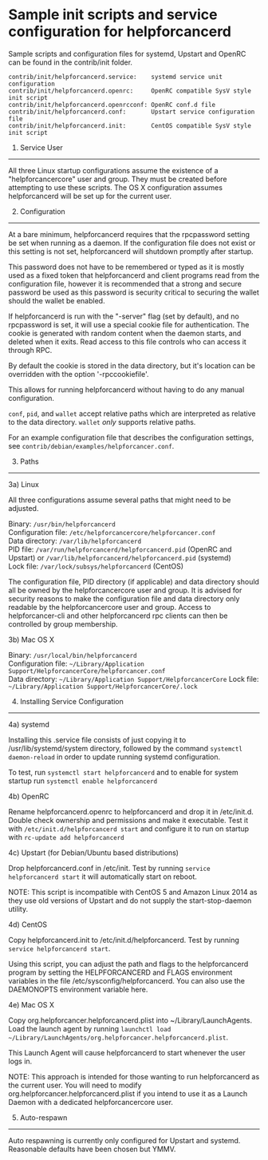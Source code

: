 Sample init scripts and service configuration for helpforcancerd
==========================================================

Sample scripts and configuration files for systemd, Upstart and OpenRC
can be found in the contrib/init folder.

    contrib/init/helpforcancerd.service:    systemd service unit configuration
    contrib/init/helpforcancerd.openrc:     OpenRC compatible SysV style init script
    contrib/init/helpforcancerd.openrcconf: OpenRC conf.d file
    contrib/init/helpforcancerd.conf:       Upstart service configuration file
    contrib/init/helpforcancerd.init:       CentOS compatible SysV style init script

1. Service User
---------------------------------

All three Linux startup configurations assume the existence of a "helpforcancercore" user
and group.  They must be created before attempting to use these scripts.
The OS X configuration assumes helpforcancerd will be set up for the current user.

2. Configuration
---------------------------------

At a bare minimum, helpforcancerd requires that the rpcpassword setting be set
when running as a daemon.  If the configuration file does not exist or this
setting is not set, helpforcancerd will shutdown promptly after startup.

This password does not have to be remembered or typed as it is mostly used
as a fixed token that helpforcancerd and client programs read from the configuration
file, however it is recommended that a strong and secure password be used
as this password is security critical to securing the wallet should the
wallet be enabled.

If helpforcancerd is run with the "-server" flag (set by default), and no rpcpassword is set,
it will use a special cookie file for authentication. The cookie is generated with random
content when the daemon starts, and deleted when it exits. Read access to this file
controls who can access it through RPC.

By default the cookie is stored in the data directory, but it's location can be overridden
with the option '-rpccookiefile'.

This allows for running helpforcancerd without having to do any manual configuration.

`conf`, `pid`, and `wallet` accept relative paths which are interpreted as
relative to the data directory. `wallet` *only* supports relative paths.

For an example configuration file that describes the configuration settings,
see `contrib/debian/examples/helpforcancer.conf`.

3. Paths
---------------------------------

3a) Linux

All three configurations assume several paths that might need to be adjusted.

Binary:              `/usr/bin/helpforcancerd`  
Configuration file:  `/etc/helpforcancercore/helpforcancer.conf`  
Data directory:      `/var/lib/helpforcancerd`  
PID file:            `/var/run/helpforcancerd/helpforcancerd.pid` (OpenRC and Upstart) or `/var/lib/helpforcancerd/helpforcancerd.pid` (systemd)  
Lock file:           `/var/lock/subsys/helpforcancerd` (CentOS)  

The configuration file, PID directory (if applicable) and data directory
should all be owned by the helpforcancercore user and group.  It is advised for security
reasons to make the configuration file and data directory only readable by the
helpforcancercore user and group.  Access to helpforcancer-cli and other helpforcancerd rpc clients
can then be controlled by group membership.

3b) Mac OS X

Binary:              `/usr/local/bin/helpforcancerd`  
Configuration file:  `~/Library/Application Support/HelpforcancerCore/helpforcancer.conf`  
Data directory:      `~/Library/Application Support/HelpforcancerCore`
Lock file:           `~/Library/Application Support/HelpforcancerCore/.lock`

4. Installing Service Configuration
-----------------------------------

4a) systemd

Installing this .service file consists of just copying it to
/usr/lib/systemd/system directory, followed by the command
`systemctl daemon-reload` in order to update running systemd configuration.

To test, run `systemctl start helpforcancerd` and to enable for system startup run
`systemctl enable helpforcancerd`

4b) OpenRC

Rename helpforcancerd.openrc to helpforcancerd and drop it in /etc/init.d.  Double
check ownership and permissions and make it executable.  Test it with
`/etc/init.d/helpforcancerd start` and configure it to run on startup with
`rc-update add helpforcancerd`

4c) Upstart (for Debian/Ubuntu based distributions)

Drop helpforcancerd.conf in /etc/init.  Test by running `service helpforcancerd start`
it will automatically start on reboot.

NOTE: This script is incompatible with CentOS 5 and Amazon Linux 2014 as they
use old versions of Upstart and do not supply the start-stop-daemon utility.

4d) CentOS

Copy helpforcancerd.init to /etc/init.d/helpforcancerd. Test by running `service helpforcancerd start`.

Using this script, you can adjust the path and flags to the helpforcancerd program by
setting the HELPFORCANCERD and FLAGS environment variables in the file
/etc/sysconfig/helpforcancerd. You can also use the DAEMONOPTS environment variable here.

4e) Mac OS X

Copy org.helpforcancer.helpforcancerd.plist into ~/Library/LaunchAgents. Load the launch agent by
running `launchctl load ~/Library/LaunchAgents/org.helpforcancer.helpforcancerd.plist`.

This Launch Agent will cause helpforcancerd to start whenever the user logs in.

NOTE: This approach is intended for those wanting to run helpforcancerd as the current user.
You will need to modify org.helpforcancer.helpforcancerd.plist if you intend to use it as a
Launch Daemon with a dedicated helpforcancercore user.

5. Auto-respawn
-----------------------------------

Auto respawning is currently only configured for Upstart and systemd.
Reasonable defaults have been chosen but YMMV.
